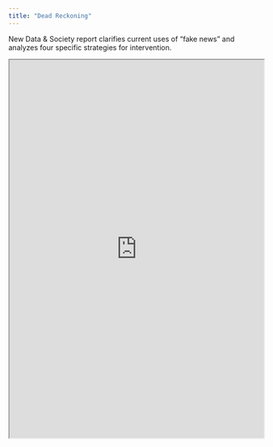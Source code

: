 ```yaml
---
title: "Dead Reckoning"
---
```


New Data & Society report clarifies current uses of “fake news” and analyzes four specific strategies for intervention.

<iframe height="750" width="100%" src="https://ewelton.github.io/ktest/wiki.html#Dead%20Reckoning"></iframe>
